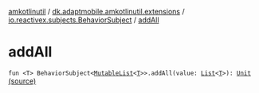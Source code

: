 [amkotlinutil](../../index.md) / [dk.adaptmobile.amkotlinutil.extensions](../index.md) / [io.reactivex.subjects.BehaviorSubject](index.md) / [addAll](./add-all.md)

# addAll

`fun <T> BehaviorSubject<`[`MutableList`](https://kotlinlang.org/api/latest/jvm/stdlib/kotlin.collections/-mutable-list/index.html)`<`[`T`](add-all.md#T)`>>.addAll(value: `[`List`](https://kotlinlang.org/api/latest/jvm/stdlib/kotlin.collections/-list/index.html)`<`[`T`](add-all.md#T)`>): `[`Unit`](https://kotlinlang.org/api/latest/jvm/stdlib/kotlin/-unit/index.html) [(source)](https://github.com/adaptmobile-organization/amkotlinutil/tree/master/amkotlinutil/src/main/java/dk/adaptmobile/amkotlinutil/extensions/RxExtensions.kt#L56)